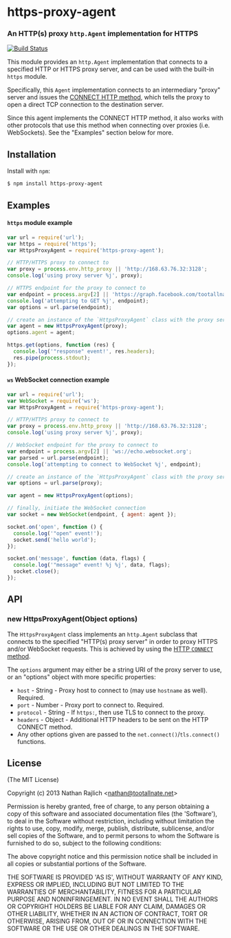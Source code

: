 https-proxy-agent
=================

### An HTTP(s) proxy `http.Agent` implementation for HTTPS

[![Build Status](https://github.com/TooTallNate/node-https-proxy-agent/workflows/Node%20CI/badge.svg)](https://github.com/TooTallNate/node-https-proxy-agent/actions?workflow=Node+CI)

This module provides an `http.Agent` implementation that connects to a specified
HTTP or HTTPS proxy server, and can be used with the built-in `https` module.

Specifically, this `Agent` implementation connects to an intermediary "proxy"
server and issues the [CONNECT HTTP method][CONNECT], which tells the proxy to
open a direct TCP connection to the destination server.

Since this agent implements the CONNECT HTTP method, it also works with other
protocols that use this method when connecting over proxies (i.e. WebSockets).
See the "Examples" section below for more.

Installation
------------

Install with `npm`:

```bash
$ npm install https-proxy-agent
```

Examples
--------

#### `https` module example

```js
var url = require('url');
var https = require('https');
var HttpsProxyAgent = require('https-proxy-agent');

// HTTP/HTTPS proxy to connect to
var proxy = process.env.http_proxy || 'http://168.63.76.32:3128';
console.log('using proxy server %j', proxy);

// HTTPS endpoint for the proxy to connect to
var endpoint = process.argv[2] || 'https://graph.facebook.com/tootallnate';
console.log('attempting to GET %j', endpoint);
var options = url.parse(endpoint);

// create an instance of the `HttpsProxyAgent` class with the proxy server information
var agent = new HttpsProxyAgent(proxy);
options.agent = agent;

https.get(options, function (res) {
  console.log('"response" event!', res.headers);
  res.pipe(process.stdout);
});
```

#### `ws` WebSocket connection example

```js
var url = require('url');
var WebSocket = require('ws');
var HttpsProxyAgent = require('https-proxy-agent');

// HTTP/HTTPS proxy to connect to
var proxy = process.env.http_proxy || 'http://168.63.76.32:3128';
console.log('using proxy server %j', proxy);

// WebSocket endpoint for the proxy to connect to
var endpoint = process.argv[2] || 'ws://echo.websocket.org';
var parsed = url.parse(endpoint);
console.log('attempting to connect to WebSocket %j', endpoint);

// create an instance of the `HttpsProxyAgent` class with the proxy server information
var options = url.parse(proxy);

var agent = new HttpsProxyAgent(options);

// finally, initiate the WebSocket connection
var socket = new WebSocket(endpoint, { agent: agent });

socket.on('open', function () {
  console.log('"open" event!');
  socket.send('hello world');
});

socket.on('message', function (data, flags) {
  console.log('"message" event! %j %j', data, flags);
  socket.close();
});
```

API
---

### new HttpsProxyAgent(Object options)

The `HttpsProxyAgent` class implements an `http.Agent` subclass that connects
to the specified "HTTP(s) proxy server" in order to proxy HTTPS and/or WebSocket
requests. This is achieved by using the [HTTP `CONNECT` method][CONNECT].

The `options` argument may either be a string URI of the proxy server to use, or an
"options" object with more specific properties:

* `host` - String - Proxy host to connect to (may use `hostname` as well). Required.
* `port` - Number - Proxy port to connect to. Required.
* `protocol` - String - If `https:`, then use TLS to connect to the proxy.
* `headers` - Object - Additional HTTP headers to be sent on the HTTP CONNECT method.
* Any other options given are passed to the `net.connect()`/`tls.connect()` functions.

License
-------

(The MIT License)

Copyright (c) 2013 Nathan Rajlich &lt;nathan@tootallnate.net&gt;

Permission is hereby granted, free of charge, to any person obtaining
a copy of this software and associated documentation files (the
'Software'), to deal in the Software without restriction, including
without limitation the rights to use, copy, modify, merge, publish,
distribute, sublicense, and/or sell copies of the Software, and to
permit persons to whom the Software is furnished to do so, subject to
the following conditions:

The above copyright notice and this permission notice shall be
included in all copies or substantial portions of the Software.

THE SOFTWARE IS PROVIDED 'AS IS', WITHOUT WARRANTY OF ANY KIND,
EXPRESS OR IMPLIED, INCLUDING BUT NOT LIMITED TO THE WARRANTIES OF
MERCHANTABILITY, FITNESS FOR A PARTICULAR PURPOSE AND NONINFRINGEMENT.
IN NO EVENT SHALL THE AUTHORS OR COPYRIGHT HOLDERS BE LIABLE FOR ANY
CLAIM, DAMAGES OR OTHER LIABILITY, WHETHER IN AN ACTION OF CONTRACT,
TORT OR OTHERWISE, ARISING FROM, OUT OF OR IN CONNECTION WITH THE
SOFTWARE OR THE USE OR OTHER DEALINGS IN THE SOFTWARE.

[CONNECT]: http://en.wikipedia.org/wiki/HTTP_tunnel#HTTP_CONNECT_Tunneling

